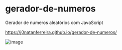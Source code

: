 # gerador-de-numeros
Gerador de numeros aleatórios com JavaScript

https://j0natanferreira.github.io/gerador-de-numeros/


![image](https://github.com/j0natanferreira/gerador-de-numeros/assets/82197119/0eccb599-df18-41f5-b895-3370b71c9a56)
